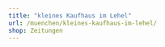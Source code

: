 ```yaml
---
title: "kleines Kaufhaus im Lehel"
url: /muenchen/kleines-kaufhaus-im-lehel/
shop: Zeitungen
---
```

